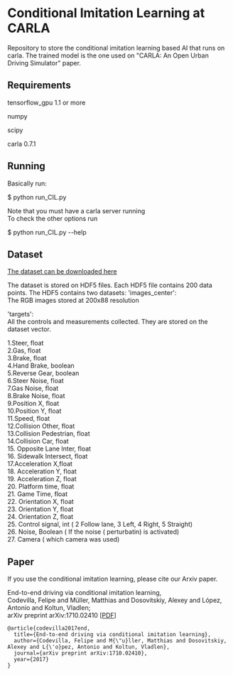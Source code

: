 Conditional Imitation Learning at CARLA
===============

Repository to store the conditional imitation learning based
AI that runs on carla. The trained model is the one used 
on "CARLA: An Open Urban Driving Simulator" paper.

Requirements
-------
tensorflow_gpu 1.1 or more

numpy

scipy

carla 0.7.1


Running
------
Basically run:

$ python run_CIL.py

Note that you must have a carla server running  <br>
To check the other options run

$ python run_CIL.py --help


Dataset
------

[The dataset can be downloaded here](https://drive.google.com/file/d/1hloAeyamYn-H6MfV1dRtY1gJPhkR55sY/view)

The dataset is stored on HDF5 files.
Each HDF5 file contains 200 data points.
The HDF5 contains two datasets:
'images_center': <br>
The RGB images stored at 200x88 resolution

'targets': <br>
All the controls and measurements collected. 
They are stored on the dataset vector.

1.Steer, float <br>
2.Gas, float <br>
3.Brake, float <br>
4.Hand Brake, boolean <br>
5.Reverse Gear, boolean <br>
6.Steer Noise, float <br>
7.Gas Noise, float <br>
8.Brake Noise, float <br>
9.Position X, float <br>
10.Position Y, float <br>
11.Speed, float <br>
12.Collision Other, float <br>
13.Collision Pedestrian, float <br>
14.Collision Car, float <br>
15. Opposite Lane Inter, float <br>
16. Sidewalk Intersect, float <br>
17.Acceleration X,float <br>
18. Acceleration Y, float <br>
19. Acceleration Z, float <br>
20. Platform time, float <br>
21. Game Time, float <br>
22. Orientation X, float <br>
23. Orientation Y, float <br>
24. Orientation Z, float <br>
25. Control signal, int ( 2 Follow lane, 3 Left, 4 Right, 5 Straight) <br>
26. Noise, Boolean ( If the noise ( perturbatin) is activated) <br>
27. Camera ( which camera was used) <br>




Paper
-----

If you use the conditional imitation learning, please cite our Arxiv paper.

End-to-end driving via conditional imitation learning, <br>
Codevilla, Felipe and Müller, Matthias and Dosovitskiy, Alexey and López, Antonio and Koltun, Vladlen;  <br> arXiv preprint arXiv:1710.02410
[[PDF](http://vladlen.info/papers/conditional-imitation.pdf)]


```
@article{codevilla2017end,
  title={End-to-end driving via conditional imitation learning},
  author={Codevilla, Felipe and M{\"u}ller, Matthias and Dosovitskiy, Alexey and L{\'o}pez, Antonio and Koltun, Vladlen},
  journal={arXiv preprint arXiv:1710.02410},
  year={2017}
}

